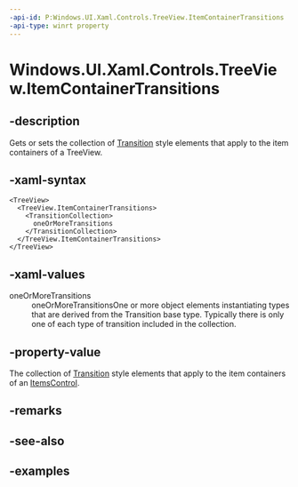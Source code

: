 ```yaml
---
-api-id: P:Windows.UI.Xaml.Controls.TreeView.ItemContainerTransitions
-api-type: winrt property
---
```


<!-- Property syntax.
public TransitionCollection ItemContainerTransitions { get;  set; }
-->

# Windows.UI.Xaml.Controls.TreeView.ItemContainerTransitions

## -description

Gets or sets the collection of [Transition](../windows.ui.xaml.media.animation/transition.md) style elements that apply to the item containers of a TreeView.

## -xaml-syntax

```xaml
<TreeView>
  <TreeView.ItemContainerTransitions>
    <TransitionCollection>
      oneOrMoreTransitions
    </TransitionCollection>
  </TreeView.ItemContainerTransitions>
</TreeView>
```

## -xaml-values

<dl><dt>oneOrMoreTransitions</dt><dd>oneOrMoreTransitionsOne or more object elements instantiating types that are derived from the Transition base type. Typically there is only one of each type of transition included in the collection.</dd>
</dl>

## -property-value

The collection of [Transition](../windows.ui.xaml.media.animation/transition.md) style elements that apply to the item containers of an [ItemsControl](itemscontrol.md).

## -remarks

## -see-also

## -examples


